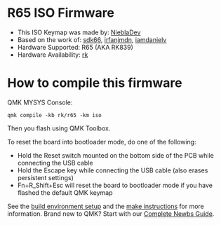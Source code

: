 # R65 ISO Firmware

* This ISO Keymap was made by: [NieblaDev](https://github.com/NieblaDev)
* Based on the work of: [sdk66](https://github.com/sdk66), [irfanjmdn](https://github.com/irfanjmdn), [iamdanielv](https://github.com/iamdanielv)
* Hardware Supported: R65 (AKA RK839)
* Hardware Availability: [rk](http://www.rkgaming.com)

# How to compile this firmware

QMK MYSYS Console:

    qmk compile -kb rk/r65 -km iso
Then you flash using QMK Toolbox.

To reset the board into bootloader mode, do one of the following:

* Hold the Reset switch mounted on the bottom side of the PCB while connecting the USB cable
* Hold the Escape key while connecting the USB cable (also erases persistent settings)
* Fn+R_Shift+Esc will reset the board to bootloader mode if you have flashed the default QMK keymap

See the [build environment setup](https://docs.qmk.fm/#/getting_started_build_tools) and the [make instructions](https://docs.qmk.fm/#/getting_started_make_guide) for more information. Brand new to QMK? Start with our [Complete Newbs Guide](https://docs.qmk.fm/#/newbs).

